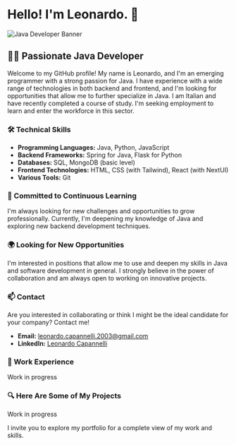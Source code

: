# Hello! I'm Leonardo. 👋

![Java Developer Banner](https://blog.talent500.co/wp-content/uploads/2022/05/JavaToolKit_Banner-1200x500.png)

## 👨‍💻 Passionate Java Developer

Welcome to my GitHub profile! My name is Leonardo, and I'm an emerging programmer with a strong passion for Java. I have experience with a wide range of technologies in both backend and frontend, and I'm looking for opportunities that allow me to further specialize in Java.
I am Italian and have recently completed a course of study. I'm seeking employment to learn and enter the workforce in this sector.

### 🛠️ Technical Skills

- **Programming Languages:** Java, Python, JavaScript
- **Backend Frameworks:** Spring for Java, Flask for Python
- **Databases:** SQL, MongoDB (basic level)
- **Frontend Technologies:** HTML, CSS (with Tailwind), React (with NextUI)
- **Various Tools:** Git

### 📖 Committed to Continuous Learning

I'm always looking for new challenges and opportunities to grow professionally. Currently, I'm deepening my knowledge of Java and exploring new backend development techniques.

### 🌍 Looking for New Opportunities

I'm interested in positions that allow me to use and deepen my skills in Java and software development in general. I strongly believe in the power of collaboration and am always open to working on innovative projects.

### 📫 Contact

Are you interested in collaborating or think I might be the ideal candidate for your company? Contact me!

- **Email:** [leonardo.capannelli.2003@gmail.com](mailto:leonardo.capannelli.2003@gmail.com)
- **LinkedIn:** [Leonardo Capannelli](https://www.linkedin.com/in/leonardo-capannelli-5408102b6)

### 💼 Work Experience
Work in progress
<!--
Qui puoi inserire le tue esperienze lavorative, stage, o progetti significativi a cui hai lavorato.
-->
### 🔍 Here Are Some of My Projects
Work in progress
<!--
- **Progetto 1:** [Nome Progetto](link-al-progetto) - Una breve descrizione.
- **Progetto 2:** [Nome Progetto](link-al-progetto) - Una breve descrizione.
- **Progetto 3:** [Nome Progetto](link-al-progetto) - Una breve descrizione.
-->
I invite you to explore my portfolio for a complete view of my work and skills.


